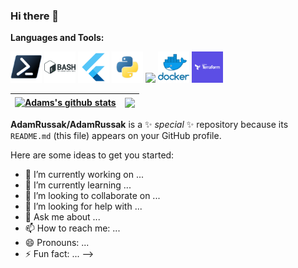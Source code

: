 ### Hi there 👋
**Languages and Tools:**  

<code><img height="50" src="https://raw.githubusercontent.com/github/explore/80688e429a7d4ef2fca1e82350fe8e3517d3494d/topics/powershell/powershell.png"></code>
<code><img height="50" src="https://raw.githubusercontent.com/github/explore/80688e429a7d4ef2fca1e82350fe8e3517d3494d/topics/bash/bash.png"></code>
<code><img height="50" src="https://raw.githubusercontent.com/github/explore/80688e429a7d4ef2fca1e82350fe8e3517d3494d/topics/flutter/flutter.png"></code>
<code><img height="50" src="https://raw.githubusercontent.com/github/explore/5c058a388828bb5fde0bcafd4bc867b5bb3f26f3/topics/python/python.png"></code>
<code><img height="40" src="https://upload.wikimedia.org/wikipedia/commons/thumb/0/05/Go_Logo_Blue.svg/1920px-Go_Logo_Blue.svg.png"></code>
<code><img height="50" src="https://raw.githubusercontent.com/github/explore/80688e429a7d4ef2fca1e82350fe8e3517d3494d/topics/docker/docker.png"></code>
<code><img height="50" src="https://raw.githubusercontent.com/github/explore/80688e429a7d4ef2fca1e82350fe8e3517d3494d/topics/terraform/terraform.png"></code>



| <a href="https://github.com/AdamRussak/github-readme-stats"><img align="center" src="https://github-readme-stats.vercel.app/api?username=AdamRussak&count_private=true&show_icons=true&include_all_commits=true&theme=dark&hide_border=true" alt="Adams's github stats" /></a> | <a href="https://github.com/AdamRussak/github-readme-stats"><img align="center" src="https://github-readme-stats.vercel.app/api/top-langs/?username=AdamRussak&layout=compact&theme=dark&hide_border=true" /></a> |
| ------------- | ------------- |


**AdamRussak/AdamRussak** is a ✨ _special_ ✨ repository because its `README.md` (this file) appears on your GitHub profile.

Here are some ideas to get you started:

- 🔭 I’m currently working on ...
- 🌱 I’m currently learning ...
- 👯 I’m looking to collaborate on ...
- 🤔 I’m looking for help with ...
- 💬 Ask me about ...
- 📫 How to reach me: ...
- 😄 Pronouns: ...
- ⚡ Fun fact: ...
-->
